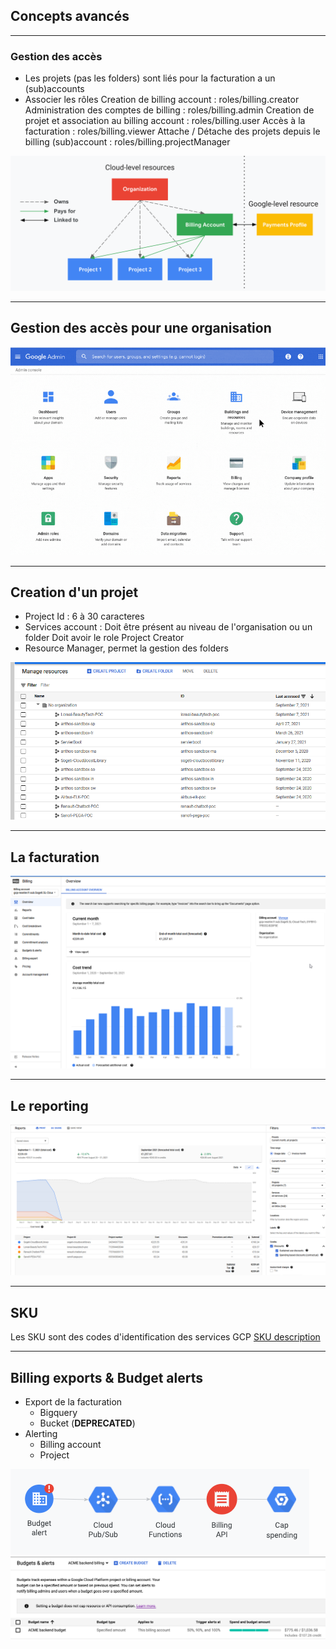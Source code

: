 ## Concepts avancés

----

### Gestion des accès
* Les projets (pas les folders) sont liés pour la facturation a un (sub)accounts
* Associer les rôles 
	Creation de billing account : roles/billing.creator
	Administration des comptes de billing : roles/billing.admin
	Creation de projet et association au billing account : roles/billing.user
	Accès à la facturation : roles/billing.viewer
	Attache / Détache des projets depuis le billing (sub)account : roles/billing.projectManager
	
<img src="img/access-control-org.png" style="background:none; border:none; box-shadow:none;"/>

----

## Gestion des accès pour une organisation
<img src="img/console-admin.png" style="background:none; border:none; box-shadow:none;"/>

----

## Creation d'un projet
* Project Id : 6 à 30 caracteres
* Services account :
	Doit être présent au niveau de l'organisation ou un folder
	Doit avoir le role Project Creator
* Resource Manager, permet la gestion des folders 

<img src="img/manage-resources.png" style="background:none; border:none; box-shadow:none;"/>

----

## La facturation
<img src="img/billing-gcp.png" style="background:none; border:none; box-shadow:none;"/>

----

## Le reporting
<img src="img/billing-gcp2.png" style="background:none; border:none; box-shadow:none;"/>

----

## SKU
Les SKU sont des codes d'identification des services GCP
<a href="https://cloud.google.com/skus/legacy-ids">SKU description</a>

----

## Billing exports & Budget alerts
* Export de la facturation 
	* Bigquery
	* Bucket (<b>DEPRECATED</b>)
* Alerting
	* Billing account
	* Project

<img src="img/gcp-alerting.png" style="background:none; border:none; box-shadow:none;"/>
<img src="img/gcp-alerting2.png" style="background:none; border:none; box-shadow:none;"/>

